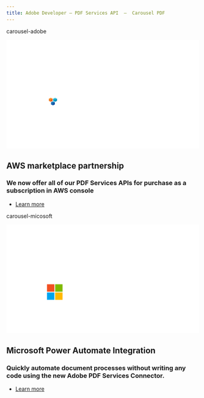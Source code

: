 ```yaml
---
title: Adobe Developer — PDF Services API  —  Carousel PDF
---
```


<Carousel slots="bgimage, image, heading, text, buttons" repeat="2"  theme="lightest" enableNavigation slideTheme='dark' className="carousel-padding-top-zero" varient="fullWidth" navigationNext="white-swiper-button" navigationPre="white-swiper-button" isCenter  />

carousel-adobe

![AWS logo](../images/adobe_aws_logo.png)

## AWS marketplace partnership

### We now offer all of our PDF Services APIs for purchase as a subscription in AWS console

- [Learn more](/src/pages/pdf-pricing.md#AWS)

carousel-micosoft

![MS logo](../images/adobe_ms_logo.png)

## Microsoft Power Automate Integration

### Quickly automate document processes without writing any code using the new Adobe PDF Services Connector.

- [Learn more](http://www.adobe.com/go/powerautomate_help)